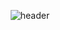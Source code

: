 

<div align="center">
 
![header](https://capsule-render.vercel.app/api?type=cylinder&color=auto&height=100&section=header&text=Hello!%20I'm%20Sehyun&fontSize=50&animation=fadeIn)
  
<!--
**shofjablas/shofjablas** is a ✨ _special_ ✨ repository because its `README.md` (this file) appears on your GitHub profile.

Here are some ideas to get you started:

- 🔭 I’m currently working on ...
- 🌱 I’m currently learning ...
- 👯 I’m looking to collaborate on ...
- 🤔 I’m looking for help with ...
- 💬 Ask me about ...
- 📫 How to reach me: ...
- 😄 Pronouns: ...
- ⚡ Fun fact: ...
-->
